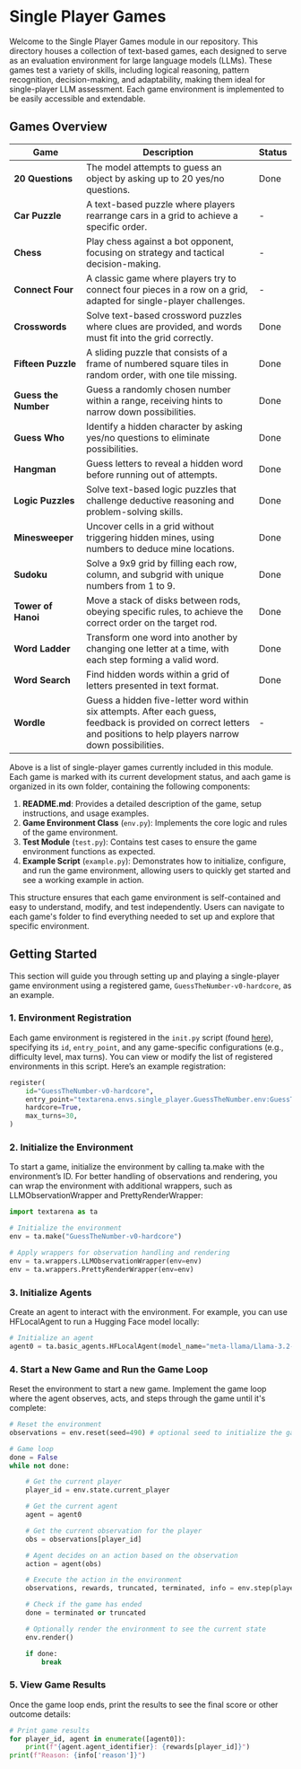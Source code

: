 # Single Player Games

Welcome to the Single Player Games module in our repository. This directory houses a collection of text-based games, each designed to serve as an evaluation environment for large language models (LLMs). These games test a variety of skills, including logical reasoning, pattern recognition, decision-making, and adaptability, making them ideal for single-player LLM assessment. Each game environment is implemented to be easily accessible and extendable.

## Games Overview

| Game                  | Description                                                                                                                                                 | Status |
|-----------------------|-------------------------------------------------------------------------------------------------------------------------------------------------------------|--------|
| **20 Questions**      | The model attempts to guess an object by asking up to 20 yes/no questions.                                                                                  | Done   |
| **Car Puzzle**        | A text-based puzzle where players rearrange cars in a grid to achieve a specific order.                                                                     | -      |
| **Chess**             | Play chess against a bot opponent, focusing on strategy and tactical decision-making.                                                                       | -      |
| **Connect Four**      | A classic game where players try to connect four pieces in a row on a grid, adapted for single-player challenges.                                           | -      |
| **Crosswords**        | Solve text-based crossword puzzles where clues are provided, and words must fit into the grid correctly.                                                    | Done   |
| **Fifteen Puzzle**    | A sliding puzzle that consists of a frame of numbered square tiles in random order, with one tile missing.                                                 | Done   |
| **Guess the Number**  | Guess a randomly chosen number within a range, receiving hints to narrow down possibilities.                                                                | Done   |
| **Guess Who**         | Identify a hidden character by asking yes/no questions to eliminate possibilities.                                                                          | Done   |
| **Hangman**           | Guess letters to reveal a hidden word before running out of attempts.                                                                                       | Done   |
| **Logic Puzzles**     | Solve text-based logic puzzles that challenge deductive reasoning and problem-solving skills.                                                               | Done   |
| **Minesweeper**       | Uncover cells in a grid without triggering hidden mines, using numbers to deduce mine locations.                                                           | Done   |
| **Sudoku**            | Solve a 9x9 grid by filling each row, column, and subgrid with unique numbers from 1 to 9.                                                                  | Done   |
| **Tower of Hanoi**    | Move a stack of disks between rods, obeying specific rules, to achieve the correct order on the target rod.                                                 | Done   |
| **Word Ladder**       | Transform one word into another by changing one letter at a time, with each step forming a valid word.                                                      | Done   |
| **Word Search**       | Find hidden words within a grid of letters presented in text format.                                                                                        | Done   |
| **Wordle**      | Guess a hidden five-letter word within six attempts. After each guess, feedback is provided on correct letters and positions to help players narrow down possibilities. | -      |


Above is a list of single-player games currently included in this module. Each game is marked with its current development status, and aach game is organized in its own folder, containing the following components:

1. **README.md**: Provides a detailed description of the game, setup instructions, and usage examples.
2. **Game Environment Class** (`env.py`): Implements the core logic and rules of the game environment.
3. **Test Module** (`test.py`): Contains test cases to ensure the game environment functions as expected.
4. **Example Script** (`example.py`): Demonstrates how to initialize, configure, and run the game environment, allowing users to quickly get started and see a working example in action.

This structure ensures that each game environment is self-contained and easy to understand, modify, and test independently. Users can navigate to each game's folder to find everything needed to set up and explore that specific environment.


## Getting Started

This section will guide you through setting up and playing a single-player game environment using a registered game, `GuessTheNumber-v0-hardcore`, as an example.

### 1. Environment Registration

Each game environment is registered in the `init.py` script (found [here](../__init__.py)), specifying its `id`, `entry_point`, and any game-specific configurations (e.g., difficulty level, max turns). You can view or modify the list of registered environments in this script. Here’s an example registration:

```python
register(
    id="GuessTheNumber-v0-hardcore",
    entry_point="textarena.envs.single_player.GuessTheNumber.env:GuessTheNumberEnv",
    hardcore=True,
    max_turns=30,
)
```
### 2. Initialize the Environment
To start a game, initialize the environment by calling ta.make with the environment’s ID. For better handling of observations and rendering, you can wrap the environment with additional wrappers, such as LLMObservationWrapper and PrettyRenderWrapper:

```python
import textarena as ta

# Initialize the environment
env = ta.make("GuessTheNumber-v0-hardcore")

# Apply wrappers for observation handling and rendering
env = ta.wrappers.LLMObservationWrapper(env=env)
env = ta.wrappers.PrettyRenderWrapper(env=env)
```

### 3. Initialize Agents
Create an agent to interact with the environment. For example, you can use HFLocalAgent to run a Hugging Face model locally:
```python
# Initialize an agent
agent0 = ta.basic_agents.HFLocalAgent(model_name="meta-llama/Llama-3.2-1B-Instruct")
```

### 4. Start a New Game and Run the Game Loop
Reset the environment to start a new game. Implement the game loop where the agent observes, acts, and steps through the game until it's complete:
```python
# Reset the environment
observations = env.reset(seed=490) # optional seed to initialize the game

# Game loop
done = False
while not done:

    # Get the current player
    player_id = env.state.current_player

    # Get the current agent
    agent = agent0

    # Get the current observation for the player
    obs = observations[player_id]

    # Agent decides on an action based on the observation
    action = agent(obs)

    # Execute the action in the environment
    observations, rewards, truncated, terminated, info = env.step(player_id, action)

    # Check if the game has ended
    done = terminated or truncated

    # Optionally render the environment to see the current state
    env.render()

    if done:
        break
```

### 5. View Game Results
Once the game loop ends, print the results to see the final score or other outcome details:
```python
# Print game results
for player_id, agent in enumerate([agent0]):
    print(f"{agent.agent_identifier}: {rewards[player_id]}")
print(f"Reason: {info['reason']}")
```

